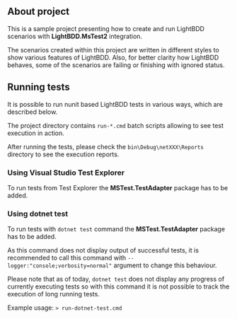 ## About project
This is a sample project presenting how to create and run LightBDD scenarios with **LightBDD.MsTest2** integration.

The scenarios created within this project are written in different styles to show various features of LightBDD.
Also, for better clarity how LightBDD behaves, some of the scenarios are failing or finishing with ignored status.

## Running tests

It is possible to run nunit based LightBDD tests in various ways, which are described below.

The project directory contains `run-*.cmd` batch scripts allowing to see test execution in action.

After running the tests, please check the `bin\Debug\netXXX\Reports` directory to see the execution reports.

### Using Visual Studio Test Explorer
To run tests from Test Explorer the **MSTest.TestAdapter** package has to be added.

### Using dotnet test
To run tests with `dotnet test` command the **MSTest.TestAdapter** package has to be added.

As this command does not display output of successful tests, it is recommended to call this command with `--logger:"console;verbosity=normal"` argument to change this behaviour.

Please note that as of today, `dotnet test` does not display any progress of currently executing tests so with this command it is not possible to track the execution of long running tests.

Example usage: `> run-dotnet-test.cmd`